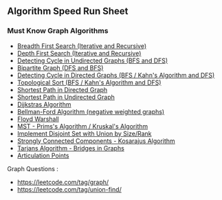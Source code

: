 ## Algorithm Speed Run Sheet

### Must Know Graph Algorithms
- [Breadth First Search (Iterative and Recursive)](https://www.geeksforgeeks.org/problems/bfs-traversal-of-graph/1)
- [Depth First Search (Iterative and Recursive)](https://www.geeksforgeeks.org/problems/depth-first-traversal-for-a-graph/1)
- [Detecting Cycle in Undirected Graphs (BFS and DFS)](https://www.geeksforgeeks.org/problems/detect-cycle-in-an-undirected-graph) 
- [Bipartite Graph (DFS and BFS)](https://www.geeksforgeeks.org/problems/bipartite-graph)
- [Detecting Cycle in Directed Graphs (BFS / Kahn's Algorithm and DFS)](https://www.geeksforgeeks.org/problems/detect-cycle-in-a-directed-graph)
- [Topological Sort (BFS / Kahn's Algorithm and DFS)](https://www.geeksforgeeks.org/problems/topological-sort)
- [Shortest Path in Directed Graph](https://www.geeksforgeeks.org/problems/shortest-path-in-undirected-graph)
- [Shortest Path in Undirected Graph](https://www.geeksforgeeks.org/problems/shortest-path-in-undirected-graph-having-unit-distance)
- [Dijkstras Algorithm](https://www.geeksforgeeks.org/problems/implementing-dijkstra-set-1-adjacency-matrix) 
- [Bellman-Ford Algorithm (negative weighted graphs)](https://www.geeksforgeeks.org/problems/distance-from-the-source-bellman-ford-algorithm)
- [Floyd Warshall](https://www.geeksforgeeks.org/problems/implementing-floyd-warshall2042/1)
- [MST - Prims's Algorithm / Kruskal's Algorithm ](https://www.geeksforgeeks.org/problems/minimum-spanning-tree/1)
- [Implement Disjoint Set with Union by Size/Rank]()
- [Strongly Connected Components - Kosarajus Algorithm](https://www.geeksforgeeks.org/problems/strongly-connected-components-kosarajus-algo/1)
- [Tarjans Algorithm - Bridges in Graphs](https://leetcode.com/problems/critical-connections-in-a-network/)
- [Articulation Points](https://www.geeksforgeeks.org/problems/articulation-point-1/1)

Graph Questions : 
- https://leetcode.com/tag/graph/
- https://leetcode.com/tag/union-find/


